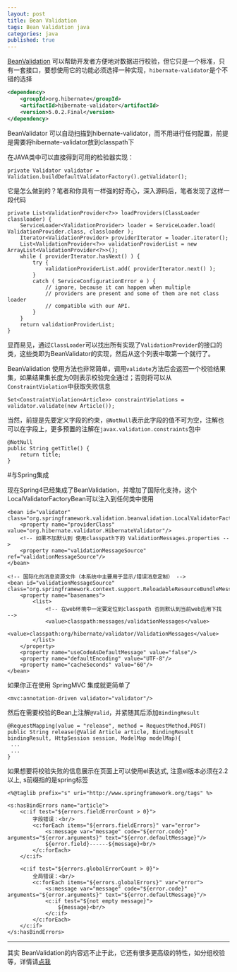 ```yaml
---
layout: post
title: Bean Validation
tags: Bean Validation java
categories: java
published: true
---
```


[BeanValidation][BeanValidation] 可以帮助开发者方便地对数据进行校验，但它只是一个标准，只有一套接口，要想使用它的功能必须选择一种实现，`hibernate-validator`是个不错的选择

~~~xml
<dependency>
    <groupId>org.hibernate</groupId>
    <artifactId>hibernate-validator</artifactId>
    <version>5.0.2.Final</version>
</dependency>
~~~

BeanValidator 可以自动扫描到hibernate-validator，而不用进行任何配置，前提是需要将hibernate-validator放到classpath下

在JAVA类中可以直接得到可用的检验器实现：

~~~
private Validator validator = Validation.buildDefaultValidatorFactory().getValidator();
~~~

它是怎么做到的？笔者和你具有一样强的好奇心，深入源码后，笔者发现了这样一段代码

~~~
private List<ValidationProvider<?>> loadProviders(ClassLoader classloader) {
	ServiceLoader<ValidationProvider> loader = ServiceLoader.load( ValidationProvider.class, classloader );
	Iterator<ValidationProvider> providerIterator = loader.iterator();
	List<ValidationProvider<?>> validationProviderList = new ArrayList<ValidationProvider<?>>();
	while ( providerIterator.hasNext() ) {
		try {
			validationProviderList.add( providerIterator.next() );
		}
		catch ( ServiceConfigurationError e ) {
			// ignore, because it can happen when multiple
			// providers are present and some of them are not class loader
			// compatible with our API.
		}
	}
	return validationProviderList;
}
~~~

显而易见，通过`ClassLoader`可以找出所有实现了`ValidationProvider`的接口的类，这些类即为BeanValidator的实现，然后从这个列表中取第一个就行了。

BeanValidation 使用方法也非常简单，调用`validate`方法后会返回一个校验结果集，如果结果集长度为0则表示校验完全通过；否则将可以从`ConstraintViolation`中获取失败信息

~~~
Set<ConstraintViolation<Article>> constraintViolations = validator.validate(new Article());
~~~

当然，前提是先要定义字段的约束，`@NotNull`表示此字段的值不可为空，注解也可以在字段上，更多预置的注解在`javax.validation.constraints`包中

~~~
@NotNull
public String getTitle() {
    return title;
}
~~~

#与Spring集成

现在Spring4已经集成了BeanValidation，并增加了国际化支持，这个LocalValidatorFactoryBean可以注入到任何类中使用

~~~
<bean id="validator" class="org.springframework.validation.beanvalidation.LocalValidatorFactoryBean">
    <property name="providerClass" value="org.hibernate.validator.HibernateValidator"/>
    <!-- 如果不加默认到 使用classpath下的 ValidationMessages.properties -->
    <property name="validationMessageSource" ref="validationMessageSource"/>
</bean>

<!-- 国际化的消息资源文件（本系统中主要用于显示/错误消息定制） -->
<bean id="validationMessageSource" class="org.springframework.context.support.ReloadableResourceBundleMessageSource">
    <property name="basenames">
        <list>
            <!-- 在web环境中一定要定位到classpath 否则默认到当前web应用下找  -->
            <value>classpath:messages/validationMessages</value>
            <value>classpath:org/hibernate/validator/ValidationMessages</value>
        </list>
    </property>
    <property name="useCodeAsDefaultMessage" value="false"/>
    <property name="defaultEncoding" value="UTF-8"/>
    <property name="cacheSeconds" value="60"/>
</bean>
~~~

如果你正在使用 SpringMVC 集成就更简单了

~~~
<mvc:annotation-driven validator="validator"/>
~~~

然后在需要校验的Bean上注解`@Valid`，并紧随其后添加`BindingResult`

~~~
@RequestMapping(value = "release", method = RequestMethod.POST)
public String release(@Valid Article article, BindingResult bindingResult, HttpSession session, ModelMap modelMap){
 ...
 ...
}
~~~

如果想要将校验失败的信息展示在页面上可以使用el表达式, 注意el版本必须在2.2以上, s前缀指的是spring标签

~~~
<%@taglib prefix="s" uri="http://www.springframework.org/tags" %>
~~~

~~~
<s:hasBindErrors name="article">
    <c:if test="${errors.fieldErrorCount > 0}">
        字段错误：<br/>
        <c:forEach items="${errors.fieldErrors}" var="error">
            <s:message var="message" code="${error.code}" arguments="${error.arguments}" text="${error.defaultMessage}"/>
            ${error.field}------${message}<br/>
        </c:forEach>
    </c:if>

    <c:if test="${errors.globalErrorCount > 0}">
        全局错误：<br/>
        <c:forEach items="${errors.globalErrors}" var="error">
            <s:message var="message" code="${error.code}" arguments="${error.arguments}" text="${error.defaultMessage}"/>
            <c:if test="${not empty message}">
                ${message}<br/>
            </c:if>
        </c:forEach>
    </c:if>
</s:hasBindErrors>
~~~

---

其实 BeanValidation的内容远不止于此，它还有很多更高级的特性，如分组校验等，详情请[点我][more]



[BeanValidation]:http://beanvalidation.org/
[more]:http://www.ibm.com/developerworks/cn/java/j-lo-beanvalid/